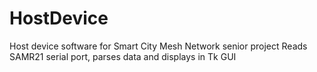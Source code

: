 # HostDevice
Host device software for Smart City Mesh Network senior project
Reads SAMR21 serial port, parses data and displays in Tk GUI
